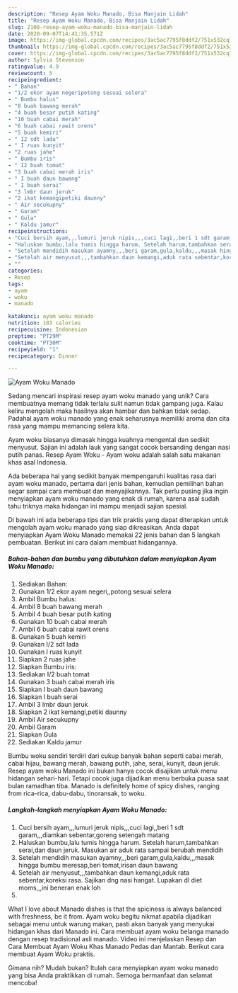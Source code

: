 ```yaml
---
description: "Resep Ayam Woku Manado, Bisa Manjain Lidah"
title: "Resep Ayam Woku Manado, Bisa Manjain Lidah"
slug: 2108-resep-ayam-woku-manado-bisa-manjain-lidah
date: 2020-09-07T14:41:35.571Z
image: https://img-global.cpcdn.com/recipes/3ac5ac7795f8ddf2/751x532cq70/ayam-woku-manado-foto-resep-utama.jpg
thumbnail: https://img-global.cpcdn.com/recipes/3ac5ac7795f8ddf2/751x532cq70/ayam-woku-manado-foto-resep-utama.jpg
cover: https://img-global.cpcdn.com/recipes/3ac5ac7795f8ddf2/751x532cq70/ayam-woku-manado-foto-resep-utama.jpg
author: Sylvia Stevenson
ratingvalue: 4.9
reviewcount: 5
recipeingredient:
- " Bahan"
- "1/2 ekor ayam negeripotong sesuai selera"
- " Bumbu halus"
- "8 buah bawang merah"
- "4 buah besar putih kating"
- "10 buah cabai merah"
- "6 buah cabai rawit orens"
- "5 buah kemiri"
- " I2 sdt lada"
- " I ruas kunyit"
- "2 ruas jahe"
- " Bumbu iris"
- " I2 buah tomat"
- "3 buah cabai merah iris"
- " I buah daun bawang"
- " I buah serai"
- "3 lmbr daun jeruk"
- "2 ikat kemangipetiki daunny"
- " Air secukupny"
- " Garam"
- " Gula"
- " Kaldu jamur"
recipeinstructions:
- "Cuci bersih ayam,,,lumuri jeruk nipis,,,cuci lagi,,beri 1 sdt garam,,,diamkan sebentar,goreng setengah matang"
- "Haluskan bumbu,lalu tumis hingga harum. Setelah harum,tambahkan serai,dan daun jeruk. Masukan air aduk rata sampai berubah mendidih"
- "Setelah mendidih masukan ayamny,,,beri garam,gula,kaldu,,,masak hingga bumbu meresap,beri tomat,irisan daun bawang"
- "Setelah air menyusut,,,tambahkan daun kemangi,aduk rata sebentar,koreksi rasa. Sajikan dng nasi hangat. Lupakan dl diet moms,,,ini beneran enak loh"
- ""
categories:
- Resep
tags:
- ayam
- woku
- manado

katakunci: ayam woku manado 
nutrition: 183 calories
recipecuisine: Indonesian
preptime: "PT29M"
cooktime: "PT30M"
recipeyield: "1"
recipecategory: Dinner

---
```



![Ayam Woku Manado](https://img-global.cpcdn.com/recipes/3ac5ac7795f8ddf2/751x532cq70/ayam-woku-manado-foto-resep-utama.jpg)

Sedang mencari inspirasi resep ayam woku manado yang unik? Cara membuatnya memang tidak terlalu sulit namun tidak gampang juga. Kalau keliru mengolah maka hasilnya akan hambar dan bahkan tidak sedap. Padahal ayam woku manado yang enak seharusnya memiliki aroma dan cita rasa yang mampu memancing selera kita.

Ayam woku biasanya dimasak hingga kuahnya mengental dan sedikit menyusut. Sajian ini adalah lauk yang sangat cocok bersanding dengan nasi putih panas. Resep Ayam Woku - Ayam woku adalah salah satu makanan khas asal Indonesia.

Ada beberapa hal yang sedikit banyak mempengaruhi kualitas rasa dari ayam woku manado, pertama dari jenis bahan, kemudian pemilihan bahan segar sampai cara membuat dan menyajikannya. Tak perlu pusing jika ingin menyiapkan ayam woku manado yang enak di rumah, karena asal sudah tahu triknya maka hidangan ini mampu menjadi sajian spesial.


Di bawah ini ada beberapa tips dan trik praktis yang dapat diterapkan untuk mengolah ayam woku manado yang siap dikreasikan. Anda dapat menyiapkan Ayam Woku Manado memakai 22 jenis bahan dan 5 langkah pembuatan. Berikut ini cara dalam membuat hidangannya.

<!--inarticleads1-->

##### Bahan-bahan dan bumbu yang dibutuhkan dalam menyiapkan Ayam Woku Manado:

1. Sediakan  Bahan:
1. Gunakan 1/2 ekor ayam negeri,,potong sesuai selera
1. Ambil  Bumbu halus:
1. Ambil 8 buah bawang merah
1. Ambil 4 buah besar putih kating
1. Gunakan 10 buah cabai merah
1. Ambil 6 buah cabai rawit orens
1. Gunakan 5 buah kemiri
1. Gunakan  I/2 sdt lada
1. Gunakan  I ruas kunyit
1. Siapkan 2 ruas jahe
1. Siapkan  Bumbu iris:
1. Sediakan  I/2 buah tomat
1. Gunakan 3 buah cabai merah iris
1. Siapkan  I buah daun bawang
1. Siapkan  I buah serai
1. Ambil 3 lmbr daun jeruk
1. Siapkan 2 ikat kemangi,petiki daunny
1. Ambil  Air secukupny
1. Ambil  Garam
1. Siapkan  Gula
1. Sediakan  Kaldu jamur


Bumbu woku sendiri terdiri dari cukup banyak bahan seperti cabai merah, cabai hijau, bawang merah, bawang putih, jahe, serai, kunyit, daun jeruk. Resep ayam woku Manado ini bukan hanya cocok disajikan untuk menu hidangan sehari-hari. Tetapi cocok juga dijadikan menu berbuka puasa saat bulan ramadhan tiba. Manado is definitely home of spicy dishes, ranging from rica-rica, dabu-dabu, tinoransak, to woku. 

<!--inarticleads2-->

##### Langkah-langkah menyiapkan Ayam Woku Manado:

1. Cuci bersih ayam,,,lumuri jeruk nipis,,,cuci lagi,,beri 1 sdt garam,,,diamkan sebentar,goreng setengah matang
1. Haluskan bumbu,lalu tumis hingga harum. Setelah harum,tambahkan serai,dan daun jeruk. Masukan air aduk rata sampai berubah mendidih
1. Setelah mendidih masukan ayamny,,,beri garam,gula,kaldu,,,masak hingga bumbu meresap,beri tomat,irisan daun bawang
1. Setelah air menyusut,,,tambahkan daun kemangi,aduk rata sebentar,koreksi rasa. Sajikan dng nasi hangat. Lupakan dl diet moms,,,ini beneran enak loh
1. 


What I love about Manado dishes is that the spiciness is always balanced with freshness, be it from. Ayam woku begitu nikmat apabila dijadikan sebagai menu untuk warung makan, pasti akan banyak yang menyukai hidangan khas dari Manado ini. Cara membuat ayam woku belanga manado dengan resep tradisional asli manado. Video ini menjelaskan Resep dan Cara Membuat Ayam Woku Khas Manado Pedas dan Mantab. Berikut cara membuat Ayam Woku praktis. 

Gimana nih? Mudah bukan? Itulah cara menyiapkan ayam woku manado yang bisa Anda praktikkan di rumah. Semoga bermanfaat dan selamat mencoba!
